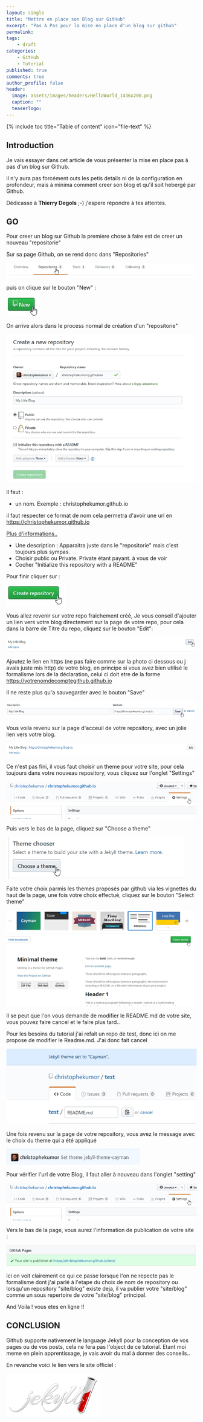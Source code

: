 ```yaml
---
layout: single
title: "Mettre en place son Blog sur GitHub"
excerpt: "Pas à Pas pour la mise en place d'un blog sur github"
permalink:
tags:
    - draft
categories:
    - GitHub
    - Tutorial
published: true
comments: true
author_profile: false
header:
  image: assets/images/headers/HelloWorld_1436x200.png
  caption: ""
  teaserlogo: 
---
```

{% include toc title="Table of content" icon="file-text" %}

## Introduction

Je vais essayer dans cet article de vous présenter la mise en place pas à pas d'un blog sur Github.

il n'y aura pas forcément outs les petis details ni de la configuration en profondeur, mais à minima comment creer son blog et qu'il soit hebergé par Github.

Dédicasse à <b>Thierry Degols</b> ;-) j'espere répondre à tes attentes. 

## GO

Pour creer un blog sur Github la premiere chose à faire est de creer un nouveau "repositorie"

Sur sa page Github, on se rend donc dans "Repositories" 

![image-center](/assets/images/articles/2017-04-28-GitHubBlogInstall/Step0a.jpg)


puis on clique sur le bouton "New" :

![image-center](/assets/images/articles/2017-04-28-GitHubBlogInstall/Step0b.jpg)

On arrive alors dans le process normal de création d'un "repositorie"

![image-center](/assets/images/articles/2017-04-28-GitHubBlogInstall/Step1.jpg)

Il faut :
- un nom. Exemple : christophekumor.github.io

il faut respecter ce format de nom cela permetra d'avoir une url en https://christophekumor.github.io

<a href='https://help.github.com/articles/user-organization-and-project-pages/' target = '_blank'>Plus d'informations..
</a>

- Une description : Apparaitra juste dans le "repositorie" mais c'est toujours plus sympas.
- Choisir public ou Private. Private étant payant. à vous de voir
- Cocher "Initialize this repository with a README" 

Pour finir cliquer sur :

![image-center](/assets/images/articles/2017-04-28-GitHubBlogInstall/Step2.jpg)

Vous allez revenir sur votre repo fraichement créé, Je vous conseil d'ajouter un lien vers votre blog directement sur la page de votre repo, pour cela dans la barre de Titre du repo, cliquez sur le bouton "Edit":

![image-center](/assets/images/articles/2017-04-28-GitHubBlogInstall/Step3.jpg)

Ajoutez le lien en https (ne pas faire comme sur la photo ci dessous ou j avais juste mis http) de votre blog, en principe si vous avez bien utilisé le formalisme lors de la déclaration, celui ci doit etre de la forme https://votrenomdecomptegithub.github.io

Il ne reste plus qu'a sauvegarder avec le bouton "Save"

![image-center](/assets/images/articles/2017-04-28-GitHubBlogInstall/Step4.jpg)

Vous voila revenu sur la page d'acceuil de votre repository, avec un jolie lien vers votre blog.

![image-center](/assets/images/articles/2017-04-28-GitHubBlogInstall/Step5.jpg)

Ce n'est pas fini, il vous faut choisir un theme pour votre site, pour cela toujours dans votre nouveau repository, vous cliquez sur l'onglet "Settings"

![image-center](/assets/images/articles/2017-04-28-GitHubBlogInstall/Step6.jpg)

Puis vers le bas de la page, cliquez sur "Choose a theme"

![image-center](/assets/images/articles/2017-04-28-GitHubBlogInstall/Step7.jpg)

Faite votre choix parmis les themes proposés par github via les vignettes du haut de la page, une fois votre choix effectué, cliquez sur le bouton "Select theme"

![image-center](/assets/images/articles/2017-04-28-GitHubBlogInstall/Step8.jpg)

Il se peut que l'on vous demande de modifier le README.md de votre site, vous pouvez faire cancel et le faire plus tard..

Pour les besoins du tutorial j'ai refait un repo de test, donc ici on me propose de modifier le Readme.md. J'ai donc fait cancel

![image-center](/assets/images/articles/2017-04-28-GitHubBlogInstall/Step9.jpg)

Une fois revenu sur la page de votre repository, vous avez le message avec le choix du theme qui a été appliqué

![image-center](/assets/images/articles/2017-04-28-GitHubBlogInstall/Step10.jpg)

Pour vérifier l'url de votre Blog, il faut aller à nouveau dans l'onglet "setting"

![image-center](/assets/images/articles/2017-04-28-GitHubBlogInstall/Step6.jpg)

Vers le bas de la page, vous aurez l'information de publication de votre site :

![image-center](/assets/images/articles/2017-04-28-GitHubBlogInstall/Step11.jpg)

ici on voit clairement ce qui ce passe lorsque l'on ne repecte pas le formalisme dont j'ai parlé à l'etape du choix de nom de repository ou lorsqu'un repository "site/blog" existe deja, il va publier votre "site/blog" comme un sous repertoire de votre "site/blog" principal.

And Voila ! vous etes en ligne !!

## CONCLUSION
Github supporte nativement le language Jekyll pour la conception de vos pages ou de vos posts, cela ne fera pas l'object de ce tutorial.
Etant moi meme en plein apprentissage, je vais avoir du mal à donner des conseils..

En revanche voici le lien vers le site officiel : 

<a href='https://jekyllrb.com/' target = '_blank' alt = 'Lien vers le site de jekyll'>![image-left](/assets/images/jekyll.png)</a>

